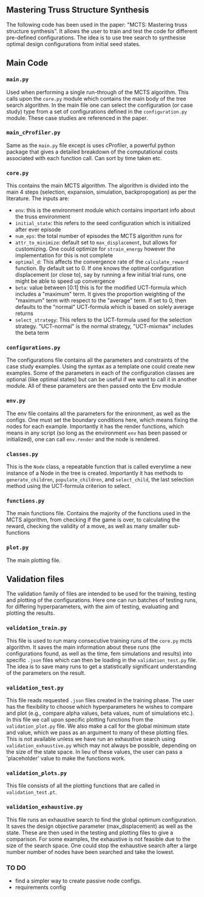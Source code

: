 ## Mastering Truss Structure Synthesis
The following code has been used in the paper: "MCTS: Mastering truss structure synthesis". It allows the user to train and test the code for different pre-defined configurations. The idea is to use tree search to synthesise optimal design configurations from initial seed states.

## Main Code 

### `main.py`
Used when performing a single run-through of the MCTS algorithm. This calls upon the `core.py` module which contains the main body of the tree search algorithm. In the main file one can select the configuration (or case study) type from a set of configurations defined in the `configuration.py` module. These case studies are referenced in the paper.

### `main_cProfiler.py`
Same as the `main.py` file except is uses cProfiler, a powerful python package that gives a detailed breakdown of the computational costs associated with each function call. Can sort by time taken etc. 

### `core.py`
This contains the main MCTS algorithm. The algorithm is divided into the main 4 steps (selection, expansion, simulation, backpropogation) as per the literature. The inputs are:
- `env`: this is the environment module which contains important info about the truss environment
- `initial_state`: this refers to the seed configuration which is initialized after ever episode
- `num_eps`: the total number of episodes the MCTS algorithm runs for
- `attr_to_minimize`: default set to `max_displacement`, but allows for customizing. One could optimize for `strain_energy` however the implementation for this is not complete
- `optimal_d`: This affects the convergence rate of the `calculate_reward` function. By default set to 0. If one knows the optimal configuration displacement (or close to), say by running a few initial trial runs, one might be able to speed up convergence
- `beta`: value between [0:1] this is for the modified UCT-formula which includes a "maximum" term. It gives the proportion weighting of the "maximum" term with respect to the "average" term. If set to 0, then defaults to the "normal" UCT-formula which is based on solely average returns
- `select_strategy`: This refers to the UCT-formula used for the selection strategy. "UCT-normal" is the normal strategy, "UCT-mixmax" includes the beta term

### `configurations.py`
The configurations file contains all the parameters and constraints of the case study examples. Using the syntax as a template one could create new examples. Some of the parameters in each of the configuration classes are optional (like optimal states) but can be useful if we want to call it in another module. All of these parameters are then passed onto the Env module

### `env.py`
The env file contains all the parameters for the enironment, as well as the configs. One must set the boundary conditions here, which means fixing the nodes for each example. Importantly it has the render functions, which means in any script (so long as the environment `env` has been passed or initialized), one can call `env.render` and the node is rendered.

### `classes.py`
This is the `Node` class, a repeatable function that is called everytime a new instance of a Node in the tree is created. Importantly it has methods to  `generate_children`, `populate_children`, and `select_child`, the last selection method using the UCT-formula criterion to select.

### `functions.py`
The main functions file. Contains the majority of the functions used in the MCTS algorithm, from checking if the game is over, to calculating the reward, checking the validity of a move, as well as many smaller sub-functions

### `plot.py`
  The main plotting file.

## Validation files
  The validation family of files are intended to be used for the training, testing and plotting of the configurations. Here one can run batches of testing runs, for differing hyperparameters, with the aim of testing, evaluating and plotting the results.

### `validation_train.py`
This file is used to run many consecutive training runs of the `core.py` mcts algorithm. It saves the main information about these runs (the configurations found, as well as the time, fem simulations and results) into specific `.json` files which can then be loading in the `validation_test.py` file. The idea is to save many runs to get a statistically significant understanding of the parameters on the result.

### `validation_test.py`
This file reads requested `.json` files created in the training phase. The user has the flexibility to choose which hyperparameters he wishes to compare and plot (e.g., compare alpha values, beta values, num of simulations etc.). In this file we call upon specific plotting functions from the `validation_plot.py` file. We also make a call for the global minimum state and value, which we pass as an argument to many of these plotting files. This is not available unless we have run an exhaustive search using `validation_exhaustive.py` which may not always be possible, depending on the size of the state space. In lieu of these values, the user can pass a 'placeholder' value to make the functions work.
  
### `validation_plots.py`
This file consists of all the plotting functions that are called in `validation_test.pt`.

### `validation_exhaustive.py`
This file runs an exhaustive search to find the global optimum configuration. It saves the design objective parameter (max_displacement) as well as the state. These are then used in the testing and plotting files to give a comparison. For some examples, the exhaustive is not feasible due to the size of the search space. One could stop the exhaustive search after a large number number of nodes have been searched and take the lowest. 

  
### TO DO
- find a simpler way to create passive node configs.
- requirements config
  
